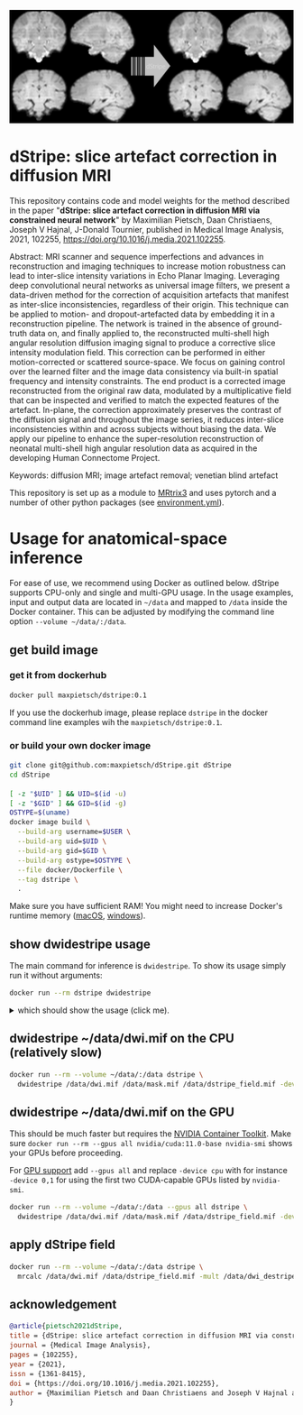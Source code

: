 ![](graphical_abstract.png)

# dStripe: slice artefact correction in diffusion MRI

This repository contains code and model weights for the method described in the paper
"**dStripe: slice artefact correction in diffusion MRI via constrained neural network**" by
Maximilian Pietsch, Daan Christiaens, Joseph V Hajnal, J-Donald Tournier, published in 
Medical Image Analysis, 2021, 102255, https://doi.org/10.1016/j.media.2021.102255.

Abstract: MRI scanner and sequence imperfections and advances in reconstruction and imaging techniques to increase motion robustness can lead to inter-slice intensity variations in Echo Planar Imaging. Leveraging deep convolutional neural networks as universal image filters, we present a data-driven method for the correction of acquisition artefacts that manifest as inter-slice inconsistencies, regardless of their origin. This technique can be applied to motion- and dropout-artefacted data by embedding it in a reconstruction pipeline. The network is trained in the absence of ground-truth data on, and finally applied to, the reconstructed multi-shell high angular resolution diffusion imaging signal to produce a corrective slice intensity modulation field. This correction can be performed in either motion-corrected or scattered source-space. We focus on gaining control over the learned filter and the image data consistency via built-in spatial frequency and intensity constraints. The end product is a corrected image reconstructed from the original raw data, modulated by a multiplicative field that can be inspected and verified to match the expected features of the artefact. In-plane, the correction approximately preserves the contrast of the diffusion signal and throughout the image series, it reduces inter-slice inconsistencies within and across subjects without biasing the data. We apply our pipeline to enhance the super-resolution reconstruction of neonatal multi-shell high angular resolution data as acquired in the developing Human Connectome Project.

Keywords: diffusion MRI; image artefact removal; venetian blind artefact

This repository is set up as a module to [MRtrix3](https://www.mrtrix.org/) and uses pytorch and a number of other python packages (see [environment.yml](environment.yml)).

# Usage for anatomical-space inference

For ease of use, we recommend using Docker as outlined below. dStripe supports CPU-only and single and multi-GPU usage. In the usage examples, input and output data are located in `~/data` and mapped to `/data` inside the Docker container. This can be adjusted by modifying the command line option `--volume ~/data/:/data`.

## get build image

### get it from dockerhub 


```bash
docker pull maxpietsch/dstripe:0.1
```

If you use the dockerhub image, please replace `dstripe` in the docker command line examples wih the `maxpietsch/dstripe:0.1`.


### or build your own docker image 

```bash
git clone git@github.com:maxpietsch/dStripe.git dStripe
cd dStripe

[ -z "$UID" ] && UID=$(id -u)
[ -z "$GID" ] && GID=$(id -g)
OSTYPE=$(uname)
docker image build \
  --build-arg username=$USER \
  --build-arg uid=$UID \
  --build-arg gid=$GID \
  --build-arg ostype=$OSTYPE \
  --file docker/Dockerfile \
  --tag dstripe \
  .
```

Make sure you have sufficient RAM! You might need to increase Docker's runtime memory ([macOS](https://docs.docker.com/docker-for-mac/#memory), [windows](https://docs.docker.com/docker-for-windows/#advanced)).

## show dwidestripe usage

The main command for inference is `dwidestripe`. To show its usage simply run it without arguments:

```bash
docker run --rm dstripe dwidestripe
```

<details><summary>which should show the usage (click me).</summary>
<p>
  
```
Version fa78d464                   dwidestripe
using MRtrix3 3.0.1

     dwidestripe: external MRtrix3 project

SYNOPSIS

     Correct slice modulation artefacts in a DWI series image

USAGE

     dwidestripe [ options ] input mask output

        input        The input diffusion MRI series

        mask         mask

        output       The output intensity modulation field

DESCRIPTION

     part of dStripe. output: multiplicative modulation field

EXAMPLE USAGES

     Compute the modulation field:
       $ dwidestripe dwi.mif field.mif

OPTIONS

  -corrected CORRECTED
     The corrected DWI image series

Options for importing the diffusion gradient table

  -grad GRAD
     Provide the diffusion gradient table in MRtrix format

  -fslgrad bvecs bvals
     Provide the diffusion gradient table in FSL bvecs/bvals format
  
Model options

  -model
     json defining model parameters, default:
     /home/mp/dStripe/models/dstripe_2019_07_03-31_v2.pth.tar.json

  -checkpoint CHECKPOINT
     load specific model checkpoint

  -device
     device: "cpu" or comma separated GPU number, default: 0

  -batch_size INT
     batch_size, default: 1

  -butterworth_samples_cutoff FLOAT
     BW filter cutoff frequency, default: 0.65625

Additional standard options for Python scripts

  -nocleanup
     do not delete intermediate files during script execution, and do not delete
     scratch directory at script completion.

  -scratch /path/to/scratch/
     manually specify the path in which to generate the scratch directory.

  -continue <ScratchDir> <LastFile>
     continue the script from a previous execution; must provide the scratch
     directory path, and the name of the last successfully-generated file.

Standard options

  -info
     display information messages.

  -quiet
     do not display information messages or progress status. Alternatively, this
     can be achieved by setting the MRTRIX_QUIET environment variable to a non-
     empty string.

  -debug
     display debugging messages.

  -force
     force overwrite of output files.

  -nthreads number
     use this number of threads in multi-threaded applications (set to 0 to
     disable multi-threading).

  -config key value  (multiple uses permitted)
     temporarily set the value of an MRtrix config file entry.

  -help
     display this information page and exit.

  -version
     display version information and exit.

AUTHOR
     Max Pietsch (maximilian.pietsch@kcl.ac.uk)

COPYRIGHT
     Copyright (c) 2008-2020 the MRtrix3 contributors.  This Source Code Form is
     subject to the terms of the Mozilla Public License, v. 2.0. If a copy of
     the MPL was not distributed with this file, You can obtain one at
     http://mozilla.org/MPL/2.0/.  Covered Software is provided under this
     License on an "as is" basis, without warranty of any kind, either
     expressed, implied, or statutory, including, without limitation, warranties
     that the Covered Software is free of defects, merchantable, fit for a
     particular purpose or non-infringing. See the Mozilla Public License v. 2.0
     for more details.  For more details, see http://www.mrtrix.org/.

REFERENCES

     Maximilian Pietsch, Daan Christiaens, Joseph V Hajnal, J-Donald Tournier,
     dStripe: slice artefact correction in diffusion MRI via constrained neural
     network Medical Image Analysis, 2021, 102255
  
     Tournier, J.-D.; Smith, R. E.; Raffelt, D.; Tabbara, R.; Dhollander, T.;
     Pietsch, M.; Christiaens, D.; Jeurissen, B.; Yeh, C.-H. & Connelly, A.
     MRtrix3: A fast, flexible and open software framework for medical image
     processing and visualisation. NeuroImage, 2019, 202, 116137

```
  
</p>
</details>



## dwidestripe ~/data/dwi.mif on the CPU (relatively slow)

```bash
docker run --rm --volume ~/data/:/data dstripe \
  dwidestripe /data/dwi.mif /data/mask.mif /data/dstripe_field.mif -device cpu
```

## dwidestripe ~/data/dwi.mif on the GPU

This should be much faster but requires the [NVIDIA Container Toolkit](https://docs.nvidia.com/datacenter/cloud-native/container-toolkit/install-guide.html). Make sure `docker run --rm --gpus all nvidia/cuda:11.0-base nvidia-smi` shows your GPUs before proceeding.
  
For [GPU support](https://docs.docker.com/config/containers/resource_constraints/) add `--gpus all` and replace `-device cpu` with for instance `-device 0,1` for using the first two CUDA-capable GPUs listed by `nvidia-smi`.

```bash
docker run --rm --volume ~/data/:/data --gpus all dstripe \
  dwidestripe /data/dwi.mif /data/mask.mif /data/dstripe_field.mif -device 0,1
```

## apply dStripe field

```bash
docker run --rm --volume ~/data/:/data dstripe \
  mrcalc /data/dwi.mif /data/dstripe_field.mif -mult /data/dwi_destriped.mif
```

## acknowledgement

```bibtex
@article{pietsch2021dStripe,
title = {dStripe: slice artefact correction in diffusion MRI via constrained neural network},
journal = {Medical Image Analysis},
pages = {102255},
year = {2021},
issn = {1361-8415},
doi = {https://doi.org/10.1016/j.media.2021.102255},
author = {Maximilian Pietsch and Daan Christiaens and Joseph V Hajnal and J-Donald Tournier}
}
```
